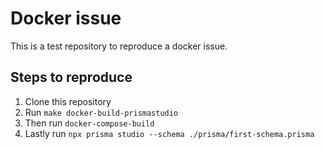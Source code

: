 # Docker issue

This is a test repository to reproduce a docker issue.

## Steps to reproduce

1. Clone this repository
2. Run `make docker-build-prismastudio`
3. Then run `docker-compose-build`
4. Lastly run `npx prisma studio --schema ./prisma/first-schema.prisma`